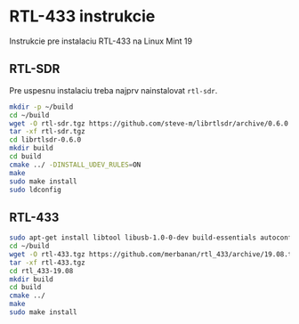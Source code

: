 # RTL-433 instrukcie

Instrukcie pre instalaciu RTL-433 na Linux Mint 19

## RTL-SDR

Pre uspesnu instalaciu treba najprv nainstalovat `rtl-sdr`.

```bash
mkdir -p ~/build
cd ~/build
wget -O rtl-sdr.tgz https://github.com/steve-m/librtlsdr/archive/0.6.0.tar.gz
tar -xf rtl-sdr.tgz
cd librtlsdr-0.6.0
mkdir build
cd build
cmake ../ -DINSTALL_UDEV_RULES=ON
make
sudo make install
sudo ldconfig
```

## RTL-433

```bash
sudo apt-get install libtool libusb-1.0-0-dev build-essentials autoconf cmake pkg-config
cd ~/build
wget -O rtl-433.tgz https://github.com/merbanan/rtl_433/archive/19.08.tar.gz
tar -xf rtl-433.tgz
cd rtl_433-19.08
mkdir build
cd build
cmake ../
make
sudo make install
```
